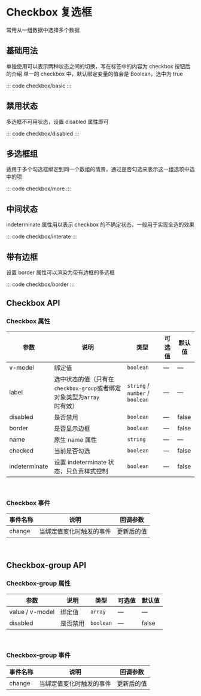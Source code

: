 <script setup>
import basic from 'exam/checkbox/basic.vue'
import disabled from 'exam/checkbox/disabled.vue'
import more from 'exam/checkbox/more.vue'
import interate from 'exam/checkbox/interate.vue'
import border from 'exam/checkbox/border.vue'
</script>

# Checkbox 复选框

常用从一组数据中选择多个数据

## 基础用法

单独使用可以表示两种状态之间的切换，写在标签中的内容为 checkbox 按钮后的介绍
单一的 checkbox 中，默认绑定变量的值会是 Boolean，选中为 true

::: code checkbox/basic
<basic></basic>
:::

## 禁用状态

多选框不可用状态，设置 disabled 属性即可

::: code checkbox/disabled
<disabled></disabled>
:::

## 多选框组

适用于多个勾选框绑定到同一个数组的情景，通过是否勾选来表示这一组选项中选中的项

::: code checkbox/more
<more></more>
:::

## 中间状态

indeterminate 属性用以表示 checkbox 的不确定状态，一般用于实现全选的效果

::: code checkbox/interate
<interate></interate>
:::

## 带有边框

设置 border 属性可以渲染为带有边框的多选框

::: code checkbox/border
<border></border>
:::

## Checkbox API

### Checkbox 属性

| 参数          | 说明                                                                  | 类型                            | 可选值 | 默认值 |
| ------------- | --------------------------------------------------------------------- | ------------------------------- | ------ | ------ |
| v-model       | 绑定值                                                                | `boolean`                       | —      | —      |
| label         | 选中状态的值（只有在`checkbox-group`或者绑定对象类型为`array`时有效） | `string` / `number` / `boolean` | —      | —      |
| disabled      | 是否禁用                                                              | `boolean`                       | —      | false  |
| border        | 是否显示边框                                                          | `boolean`                       | —      | false  |
| name          | 原生 name 属性                                                        | `string`                        | —      | —      |
| checked       | 当前是否勾选                                                          | `boolean`                       | —      | false  |
| indeterminate | 设置 indeterminate 状态，只负责样式控制                               | `boolean`                       | —      | false  |

<br/>

### Checkbox 事件

| 事件名称 | 说明                     | 回调参数   |
| -------- | ------------------------ | ---------- |
| change   | 当绑定值变化时触发的事件 | 更新后的值 |

<br/>

## Checkbox-group API

### Checkbox-group 属性

| 参数            | 说明     | 类型      | 可选值 | 默认值 |
| --------------- | -------- | --------- | ------ | ------ |
| value / v-model | 绑定值   | `array`   | —      | —      |
| disabled        | 是否禁用 | `boolean` | —      | false  |

<br/>

### Checkbox-group 事件

| 事件名称 | 说明                     | 回调参数   |
| -------- | ------------------------ | ---------- |
| change   | 当绑定值变化时触发的事件 | 更新后的值 |
